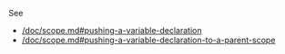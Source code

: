 See

- [/doc/scope.md#pushing-a-variable-declaration](/doc/scope.md#pushing-a-variable-declaration)
- [/doc/scope.md#pushing-a-variable-declaration-to-a-parent-scope](/doc/scope.md#pushing-a-variable-declaration-to-a-parent-scope)